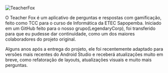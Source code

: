 ![TeacherFox](https://i.imgur.com/AsrxKvB.png)

O Teacher Fox é um aplicativo de perguntas e respostas com gamificação, feito como TCC para o curso de Informática da ETEC Sapopemba. Iniciado em um GitHub feito para o nosso grupo(LegendaryCorp), foi transferido para que eu pudesse dar continuidade, como um dos maiores colaboradores do projeto original.

Alguns anos após a entrega do projeto, ele foi recentemente adaptado para versões mais recentes do Android Studio e receberá atualizações muito em breve, como refatoração de layouts, atualizações visuais e muito mais perguntas.





